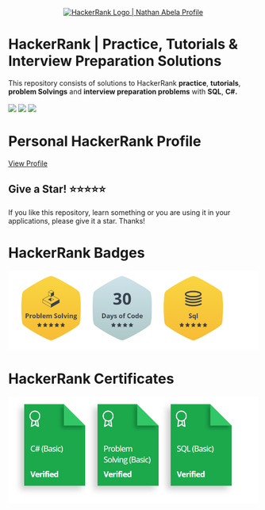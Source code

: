 
<p align="center">
    <a href="https://www.hackerrank.com/ghoreishi_info" rel="nofollow">
        <img alt="HackerRank Logo | Nathan Abela Profile" src="https://camo.githubusercontent.com/d19667ad429aeea3104de7805f5932de26ddf5efb89f9fe5cd88f93fcf8d1108/68747470733a2f2f687263646e2e6e65742f66636f72652f6173736574732f6272616e642f747970656d61726b5f3630783230302d373433356234326432302e737667" data-canonical-src="https://hrcdn.net/fcore/assets/brand/typemark_60x200-7435b42d20.svg" style="max-width:100%;">
    </a>
</p>

# HackerRank | Practice, Tutorials & Interview Preparation Solutions
This repository consists of solutions to HackerRank <b>practice</b>, <b>tutorials</b>, <b>problem Solvings</b> and <b>interview preparation problems</b> with <b>SQL</b>, <b>C#.</b>
</br>
</br>
<img src="https://img.shields.io/badge/-Hackerrank-2EC866?style=for-the-badge&logo=HackerRank&logoColor=white" />
<img src="https://img.shields.io/badge/C%23-239120?style=for-the-badge&logo=c-sharp&logoColor=white" />
<img src="https://img.shields.io/badge/Microsoft%20SQL%20Sever-CC2927?style=for-the-badge&logo=microsoft%20sql%20server&logoColor=white" />





# Personal HackerRank Profile

<a href="https://www.hackerrank.com/ghoreishi_info">View Profile</a>


Give a Star! ⭐⭐⭐⭐⭐
----------------------------------------------------------------------------------------------------------------------
If you like this repository, learn something or you are using it in your applications, please give it a star. Thanks!


# HackerRank Badges

![Hacker Rank](https://github.com/mghoreishi/HackerRank_solutions/blob/main/HackerRankBadge.png)

# HackerRank Certificates
![Hacker Rank](https://github.com/mghoreishi/HackerRank_solutions/blob/main/HackerRankCertificates.png)

